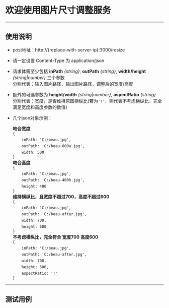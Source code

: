 # 欢迎使用图片尺寸调整服务
***
## 使用说明
* post地址：http://{replace-with-server-ip}:3000/resize
* 请一定设置 Content-Type 为 application/json
* 请求体需至少包括 **inPath** *{string}*, **outPath** *{string}*, **width/height** *{string|number}* 三个参数  
  分别代表：输入图片路径，输出图片路径，调整后的宽度/高度  
* 额外的可选参数为 **height/width** *{string|number}*, **aspectRatio** *{string}*  
  分别代表：宽度，是否维持原图横纵比(若为`'!'`，则代表不考虑横纵比，完全满足宽度和高度参数的数值)  
* 几个json对象示例：

  **吻合宽度**  
  `{`  
　　`inPath: 'C:/beau.jpg',`  
　　`outPath: 'C:/beau-800w.jpg',`  
　　`width: 500`  
  `}`  
  **吻合高度**  
  `{`  
　　`inPath: 'C:/beau.jpg',`  
　　`outPath: 'C:/beau-400h.jpg',`  
　　`height: 400`  
  `}`  
  **维持横纵比，且宽度不超过700，高度不超过600**  
  `{`  
　　`inPath: 'C:/beau.jpg',`  
　　`outPath: 'C:/beau-after.jpg',`  
　　`width: 700,`  
　　`height: 600`  
  `}`  
  **不考虑横纵比，完全符合 宽度700 高度600**  
  `{`  
　　`inPath: 'C:/beau.jpg',`  
　　`outPath: 'C:/beau-after.jpg',`  
　　`width: 700,`  
　　`height: 600,`  
　　`aspectRatio: '!'`  
  `}` 

***  
## 测试用例